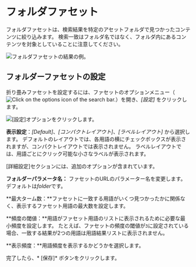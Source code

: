 # フォルダファセット

フォルダファセットは、検索結果を特定のアセットフォルダで見つかったコンテンツに絞り込みます。 検索一致はフォルダ名ではなく、フォルダ内にあるコンテンツを対象としていることに注意してください。

![フォルダファセットの結果の例。](folder-facet/images/01.png)

## フォルダーファセットの設定

折り畳みファセットを設定するには、ファセットのオプションメニュー（![Click on the options icon of the search bar.](../../../images/icon-app-options.png)）を開き、*[設定]* をクリックします。

![[設定]オプションをクリックします。](folder-facet/images/02.png)

**表示設定**：*[Default]*、*[コンパクトレイアウト]*、*[ラベルレイアウト]* から選択します。 デフォルトのレイアウトでは、各用語の横にチェックボックスが表示されますが、コンパクトレイアウトでは表示されません。 ラベルレイアウトでは、用語ごとにクリック可能な小さなラベルが表示されます。

[詳細設定]セクションには、追加のオプションが含まれています。

**フォルダーパラメータ名：** ファセットのURLのパラメーター名を変更します。 デフォルトは*folder*です。

**最大ターム数：**ファセットに一致する用語がいくつ見つかったかに関係なく、表示するファセット用語の最大数を設定します。

**頻度の閾値：**用語がファセット用語のリストに表示されるために必要な最小頻度を設定します。 たとえば、ファセットの頻度の閾値が`3`に設定されている場合、一致する結果が2つの用語は用語結果リストに表示されません。

**表示頻度：**用語頻度を表示するかどうかを選択します。

完了したら、* [保存]* ボタンをクリックします。

